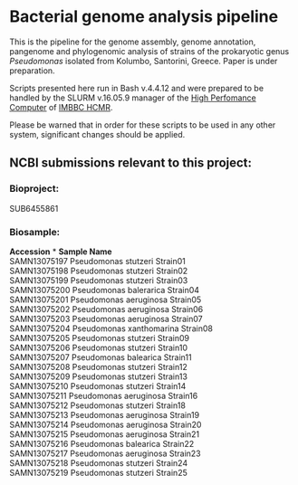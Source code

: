 # Bacterial genome analysis pipeline
This is the pipeline for the genome assembly, genome annotation, pangenome and phylogenomic analysis of strains of the prokaryotic genus <em>Pseudomonas</em> isolated from Kolumbo, Santorini, Greece. Paper is under preparation.

Scripts presented here run in Bash v.4.4.12 and were prepared to be handled by the SLURM v.16.05.9 manager of the [High Perfomance Computer](https://hpc.hcmr.gr/) of [IMBBC HCMR](http://www.imbbc.hcmr.gr/).

Please be warned that in order for these scripts to be used in any other system, significant changes should be applied.

## NCBI submissions relevant to this project:

### Bioproject: 
SUB6455861 

### Biosample:
**Accession** <space><space>*<space> **Sample Name**  
SAMN13075197    Pseudomonas stutzeri Strain01  
SAMN13075198	  Pseudomonas stutzeri Strain02  
SAMN13075199	  Pseudomonas stutzeri Strain03  
SAMN13075200	  Pseudomonas balerarica Strain04  
SAMN13075201	  Pseudomonas aeruginosa Strain05  
SAMN13075202	  Pseudomonas aeruginosa Strain06  
SAMN13075203	  Pseudomonas aeruginosa Strain07  
SAMN13075204	  Pseudomonas xanthomarina Strain08  
SAMN13075205	  Pseudomonas stutzeri Strain09  
SAMN13075206	  Pseudomonas stutzeri Strain10  
SAMN13075207	  Pseudomonas balearica Strain11  
SAMN13075208	  Pseudomonas stutzeri Strain12  
SAMN13075209	  Pseudomonas stutzeri Strain13  
SAMN13075210	  Pseudomonas stutzeri Strain14  
SAMN13075211	  Pseudomonas aeruginosa Strain16  
SAMN13075212	  Pseudomonas stutzeri Strain18  
SAMN13075213	  Pseudomonas aeruginosa Strain19  
SAMN13075214	  Pseudomonas aeruginosa Strain20  
SAMN13075215	  Pseudomonas aeruginosa Strain21  
SAMN13075216	  Pseudomonas balearica Strain22  
SAMN13075217	  Pseudomonas aeruginosa Strain23  
SAMN13075218	  Pseudomonas stutzeri Strain24  
SAMN13075219	  Pseudomonas stutzeri Strain25
